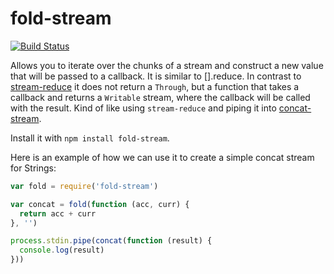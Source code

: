 # fold-stream
[![Build Status](https://travis-ci.org/finnp/fold-stream.svg?branch=master)](https://travis-ci.org/finnp/fold-stream)

Allows you to iterate over the chunks of a stream and construct
a new value that will be passed to a callback. It is similar to [].reduce.
In contrast to [stream-reduce](https://www.npmjs.org/package/stream-reduce) it does
not return a `Through`, but a function that takes a callback and returns a 
`Writable` stream, where the callback will be called with the result. Kind of 
like using `stream-reduce` and piping it into 
[concat-stream](https://www.npmjs.org/package/concat-stream).

Install it with `npm install fold-stream`.

Here is an example of how we can use it to create a simple concat stream for Strings:
```js
var fold = require('fold-stream')

var concat = fold(function (acc, curr) {
  return acc + curr
}, '')

process.stdin.pipe(concat(function (result) {
  console.log(result)
}))
```